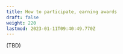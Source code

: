 ```yaml
---
title: How to participate, earning awards
draft: false
weight: 220
lastmod: 2023-01-11T09:40:49.770Z
---
```

(TBD)